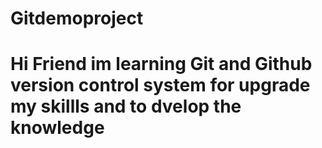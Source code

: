 # Gitdemoproject
<h1>Hi Friend im learning  Git and Github version control system for upgrade my skillls and to dvelop the knowledge</h1>
